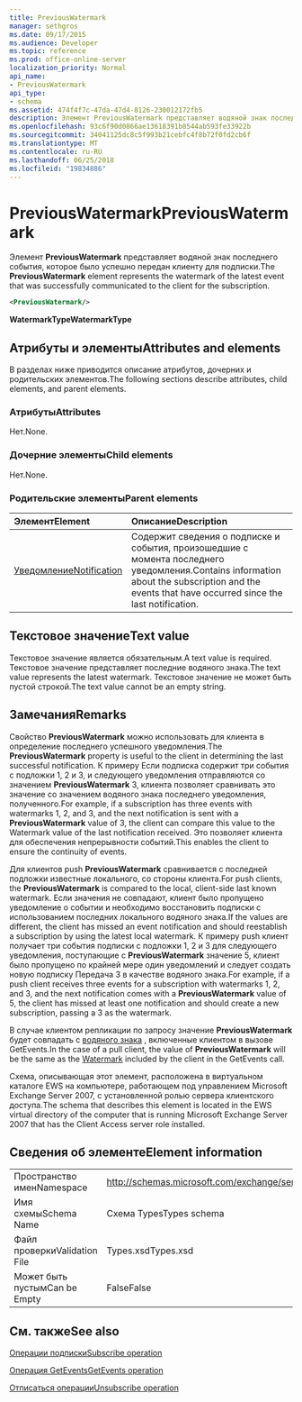 ```yaml
---
title: PreviousWatermark
manager: sethgros
ms.date: 09/17/2015
ms.audience: Developer
ms.topic: reference
ms.prod: office-online-server
localization_priority: Normal
api_name:
- PreviousWatermark
api_type:
- schema
ms.assetid: 474f4f7c-47da-47d4-8126-230012172fb5
description: Элемент PreviousWatermark представляет водяной знак последнего события, которое было успешно передан клиенту для подписки.
ms.openlocfilehash: 93c6f90d0866ae13618391b8544ab593fe33922b
ms.sourcegitcommit: 34041125dc8c5f993b21cebfc4f8b72f0fd2cb6f
ms.translationtype: MT
ms.contentlocale: ru-RU
ms.lasthandoff: 06/25/2018
ms.locfileid: "19834886"
---
```

# <a name="previouswatermark"></a><span data-ttu-id="647bf-103">PreviousWatermark</span><span class="sxs-lookup"><span data-stu-id="647bf-103">PreviousWatermark</span></span>

<span data-ttu-id="647bf-104">Элемент **PreviousWatermark** представляет водяной знак последнего события, которое было успешно передан клиенту для подписки.</span><span class="sxs-lookup"><span data-stu-id="647bf-104">The **PreviousWatermark** element represents the watermark of the latest event that was successfully communicated to the client for the subscription.</span></span> 
  
```xml
<PreviousWatermark/>
```

 <span data-ttu-id="647bf-105">**WatermarkType**</span><span class="sxs-lookup"><span data-stu-id="647bf-105">**WatermarkType**</span></span>
## <a name="attributes-and-elements"></a><span data-ttu-id="647bf-106">Атрибуты и элементы</span><span class="sxs-lookup"><span data-stu-id="647bf-106">Attributes and elements</span></span>

<span data-ttu-id="647bf-107">В разделах ниже приводится описание атрибутов, дочерних и родительских элементов.</span><span class="sxs-lookup"><span data-stu-id="647bf-107">The following sections describe attributes, child elements, and parent elements.</span></span>
  
### <a name="attributes"></a><span data-ttu-id="647bf-108">Атрибуты</span><span class="sxs-lookup"><span data-stu-id="647bf-108">Attributes</span></span>

<span data-ttu-id="647bf-109">Нет.</span><span class="sxs-lookup"><span data-stu-id="647bf-109">None.</span></span>
  
### <a name="child-elements"></a><span data-ttu-id="647bf-110">Дочерние элементы</span><span class="sxs-lookup"><span data-stu-id="647bf-110">Child elements</span></span>

<span data-ttu-id="647bf-111">Нет.</span><span class="sxs-lookup"><span data-stu-id="647bf-111">None.</span></span>
  
### <a name="parent-elements"></a><span data-ttu-id="647bf-112">Родительские элементы</span><span class="sxs-lookup"><span data-stu-id="647bf-112">Parent elements</span></span>

|<span data-ttu-id="647bf-113">**Элемент**</span><span class="sxs-lookup"><span data-stu-id="647bf-113">**Element**</span></span>|<span data-ttu-id="647bf-114">**Описание**</span><span class="sxs-lookup"><span data-stu-id="647bf-114">**Description**</span></span>|
|:-----|:-----|
|[<span data-ttu-id="647bf-115">Уведомление</span><span class="sxs-lookup"><span data-stu-id="647bf-115">Notification</span></span>](notification-ex15websvcsotherref.md) <br/> |<span data-ttu-id="647bf-116">Содержит сведения о подписке и события, произошедшие с момента последнего уведомления.</span><span class="sxs-lookup"><span data-stu-id="647bf-116">Contains information about the subscription and the events that have occurred since the last notification.</span></span>  <br/> |
   
## <a name="text-value"></a><span data-ttu-id="647bf-117">Текстовое значение</span><span class="sxs-lookup"><span data-stu-id="647bf-117">Text value</span></span>

<span data-ttu-id="647bf-118">Текстовое значение является обязательным.</span><span class="sxs-lookup"><span data-stu-id="647bf-118">A text value is required.</span></span> <span data-ttu-id="647bf-119">Текстовое значение представляет последние водяного знака.</span><span class="sxs-lookup"><span data-stu-id="647bf-119">The text value represents the latest watermark.</span></span> <span data-ttu-id="647bf-120">Текстовое значение не может быть пустой строкой.</span><span class="sxs-lookup"><span data-stu-id="647bf-120">The text value cannot be an empty string.</span></span>
  
## <a name="remarks"></a><span data-ttu-id="647bf-121">Замечания</span><span class="sxs-lookup"><span data-stu-id="647bf-121">Remarks</span></span>

<span data-ttu-id="647bf-122">Свойство **PreviousWatermark** можно использовать для клиента в определение последнего успешного уведомления.</span><span class="sxs-lookup"><span data-stu-id="647bf-122">The **PreviousWatermark** property is useful to the client in determining the last successful notification.</span></span> <span data-ttu-id="647bf-123">К примеру Если подписка содержит три события с подложки 1, 2 и 3, и следующего уведомления отправляются со значением **PreviousWatermark** 3, клиента позволяет сравнивать это значение со значением водяного знака последнего уведомления, полученного.</span><span class="sxs-lookup"><span data-stu-id="647bf-123">For example, if a subscription has three events with watermarks 1, 2, and 3, and the next notification is sent with a **PreviousWatermark** value of 3, the client can compare this value to the Watermark value of the last notification received.</span></span> <span data-ttu-id="647bf-124">Это позволяет клиента для обеспечения непрерывности событий.</span><span class="sxs-lookup"><span data-stu-id="647bf-124">This enables the client to ensure the continuity of events.</span></span> 
  
<span data-ttu-id="647bf-125">Для клиентов push **PreviousWatermark** сравнивается с последней подложки известные локального, со стороны клиента.</span><span class="sxs-lookup"><span data-stu-id="647bf-125">For push clients, the **PreviousWatermark** is compared to the local, client-side last known watermark.</span></span> <span data-ttu-id="647bf-126">Если значения не совпадают, клиент было пропущено уведомление о событии и необходимо восстановить подписки с использованием последних локального водяного знака.</span><span class="sxs-lookup"><span data-stu-id="647bf-126">If the values are different, the client has missed an event notification and should reestablish a subscription by using the latest local watermark.</span></span> <span data-ttu-id="647bf-127">К примеру push клиент получает три события подписки с подложки 1, 2 и 3 для следующего уведомления, поступающие с **PreviousWatermark** значение 5, клиент было пропущено по крайней мере один уведомлений и следует создать новую подписку Передача 3 в качестве водяного знака.</span><span class="sxs-lookup"><span data-stu-id="647bf-127">For example, if a push client receives three events for a subscription with watermarks 1, 2, and 3, and the next notification comes with a **PreviousWatermark** value of 5, the client has missed at least one notification and should create a new subscription, passing a 3 as the watermark.</span></span> 
  
<span data-ttu-id="647bf-128">В случае клиентом репликации по запросу значение **PreviousWatermark** будет совпадать с [водяного знака](watermark.md) , включенные клиентом в вызове GetEvents.</span><span class="sxs-lookup"><span data-stu-id="647bf-128">In the case of a pull client, the value of **PreviousWatermark** will be the same as the [Watermark](watermark.md) included by the client in the GetEvents call.</span></span> 
  
<span data-ttu-id="647bf-129">Схема, описывающая этот элемент, расположена в виртуальном каталоге EWS на компьютере, работающем под управлением Microsoft Exchange Server 2007, с установленной ролью сервера клиентского доступа.</span><span class="sxs-lookup"><span data-stu-id="647bf-129">The schema that describes this element is located in the EWS virtual directory of the computer that is running Microsoft Exchange Server 2007 that has the Client Access server role installed.</span></span>
  
## <a name="element-information"></a><span data-ttu-id="647bf-130">Сведения об элементе</span><span class="sxs-lookup"><span data-stu-id="647bf-130">Element information</span></span>

|||
|:-----|:-----|
|<span data-ttu-id="647bf-131">Пространство имен</span><span class="sxs-lookup"><span data-stu-id="647bf-131">Namespace</span></span>  <br/> |http://schemas.microsoft.com/exchange/services/2006/types  <br/> |
|<span data-ttu-id="647bf-132">Имя схемы</span><span class="sxs-lookup"><span data-stu-id="647bf-132">Schema Name</span></span>  <br/> |<span data-ttu-id="647bf-133">Схема Types</span><span class="sxs-lookup"><span data-stu-id="647bf-133">Types schema</span></span>  <br/> |
|<span data-ttu-id="647bf-134">Файл проверки</span><span class="sxs-lookup"><span data-stu-id="647bf-134">Validation File</span></span>  <br/> |<span data-ttu-id="647bf-135">Types.xsd</span><span class="sxs-lookup"><span data-stu-id="647bf-135">Types.xsd</span></span>  <br/> |
|<span data-ttu-id="647bf-136">Может быть пустым</span><span class="sxs-lookup"><span data-stu-id="647bf-136">Can be Empty</span></span>  <br/> |<span data-ttu-id="647bf-137">False</span><span class="sxs-lookup"><span data-stu-id="647bf-137">False</span></span>  <br/> |
   
## <a name="see-also"></a><span data-ttu-id="647bf-138">См. также</span><span class="sxs-lookup"><span data-stu-id="647bf-138">See also</span></span>



[<span data-ttu-id="647bf-139">Операции подписки</span><span class="sxs-lookup"><span data-stu-id="647bf-139">Subscribe operation</span></span>](subscribe-operation.md)
  
[<span data-ttu-id="647bf-140">Операция GetEvents</span><span class="sxs-lookup"><span data-stu-id="647bf-140">GetEvents operation</span></span>](getevents-operation.md)
  
[<span data-ttu-id="647bf-141">Отписаться операции</span><span class="sxs-lookup"><span data-stu-id="647bf-141">Unsubscribe operation</span></span>](unsubscribe-operation.md)

